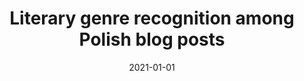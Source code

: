 ---
# Documentation: https://wowchemy.com/docs/managing-content/

title: Literary genre recognition among Polish blog posts
subtitle: ''
summary: ''
authors:
- Edyta Rogula
- piasecki
- Tomasz Naskręt
tags: []
categories: []
date: '2021-01-01'
lastmod: 2022-10-07T05:12:01Z
featured: false
draft: false

# Featured image
# To use, add an image named `featured.jpg/png` to your page's folder.
# Focal points: Smart, Center, TopLeft, Top, TopRight, Left, Right, BottomLeft, Bottom, BottomRight.
image:
  caption: ''
  focal_point: ''
  preview_only: false

# Projects (optional).
#   Associate this post with one or more of your projects.
#   Simply enter your project's folder or file name without extension.
#   E.g. `projects = ["internal-project"]` references `content/project/deep-learning/index.md`.
#   Otherwise, set `projects = []`.
projects: []
publishDate: '2022-10-07T05:12:00.144384Z'
publication_types:
- '1'
abstract: ''
publication: '*Knowledge-Based and Intelligent Information & Engineering Systems:
  Proceedings of the 25th International Conference KES 2021*'
doi: 10.1016/j.procs.2021.08.110
---